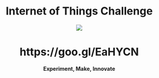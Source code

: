 
<h1><center><b>Internet of Things Challenge</b></center></h1>

<center><img src="http://www.ti.com/lsds/media/images/wireless_connectivity/50BillionThings.png"></center>

<center><h1><b>https://goo.gl/EaHYCN</b></h1></center>

<center><b>Experiment, Make, Innovate</b></center>
